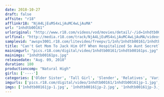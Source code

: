 ```yaml
---
date: 2018-10-27
draft: false
affsite: "r18"
afflinkr18: "NjA4LjEuMS4xLjAuMC4wLjAuMA"
url: "1nhdtb00161"
urloriginal: "http://www.r18.com/videos/vod/movies/detail/-/id=1nhdtb00161"
urlfinal: "http://media.r18.com/track/NjA4LjEuMS4xLjAuMC4wLjAuMA/videos/vod/movies/detail/-/id=1nhdtb00161"
samplevid: "awspv3001.r18.com/litevideo/freepv/1/1nh/1nhdtb00161/1nhdtb00161_dmb_w.mp4"
title: "Can't Get Mom To Jack Him Off When Hospitalized So Aunt Secretly Sneaks Out To Fuck Him In Cowgirl Position 17 Creampie Specials"
mainimgurl: "pics.r18.com/digital/video/1nhdtb00161/1nhdtb00161ps.jpg"
mainimgs: "1nhdtb00161ps.jpg"
releasedate: "Aug. 09, 2018"
duration: 180
productioncomp: "Natural High"
girls: ['----']
categories: ['Older Sister', 'Tall Girl', 'Slender', 'Relatives', 'Variety', 'Cowgirl', 'Creampie', 'Blowjob', 'Hi-Def']
imgurls: ['pics.r18.com/digital/video/1nhdtb00161/1nhdtb00161jp-1.jpg', 'pics.r18.com/digital/video/1nhdtb00161/1nhdtb00161jp-2.jpg', 'pics.r18.com/digital/video/1nhdtb00161/1nhdtb00161jp-3.jpg', 'pics.r18.com/digital/video/1nhdtb00161/1nhdtb00161jp-4.jpg', 'pics.r18.com/digital/video/1nhdtb00161/1nhdtb00161jp-5.jpg', 'pics.r18.com/digital/video/1nhdtb00161/1nhdtb00161jp-6.jpg', 'pics.r18.com/digital/video/1nhdtb00161/1nhdtb00161jp-7.jpg', 'pics.r18.com/digital/video/1nhdtb00161/1nhdtb00161jp-8.jpg', 'pics.r18.com/digital/video/1nhdtb00161/1nhdtb00161jp-9.jpg', 'pics.r18.com/digital/video/1nhdtb00161/1nhdtb00161jp-10.jpg', 'pics.r18.com/digital/video/1nhdtb00161/1nhdtb00161jp-11.jpg', 'pics.r18.com/digital/video/1nhdtb00161/1nhdtb00161jp-12.jpg', 'pics.r18.com/digital/video/1nhdtb00161/1nhdtb00161jp-13.jpg', 'pics.r18.com/digital/video/1nhdtb00161/1nhdtb00161jp-14.jpg', 'pics.r18.com/digital/video/1nhdtb00161/1nhdtb00161jp-15.jpg', 'pics.r18.com/digital/video/1nhdtb00161/1nhdtb00161jp-16.jpg', 'pics.r18.com/digital/video/1nhdtb00161/1nhdtb00161jp-17.jpg', 'pics.r18.com/digital/video/1nhdtb00161/1nhdtb00161jp-18.jpg', 'pics.r18.com/digital/video/1nhdtb00161/1nhdtb00161jp-19.jpg', 'pics.r18.com/digital/video/1nhdtb00161/1nhdtb00161jp-20.jpg']
imgs: ['1nhdtb00161jp-1.jpg', '1nhdtb00161jp-2.jpg', '1nhdtb00161jp-3.jpg', '1nhdtb00161jp-4.jpg', '1nhdtb00161jp-5.jpg', '1nhdtb00161jp-6.jpg', '1nhdtb00161jp-7.jpg', '1nhdtb00161jp-8.jpg', '1nhdtb00161jp-9.jpg', '1nhdtb00161jp-10.jpg', '1nhdtb00161jp-11.jpg', '1nhdtb00161jp-12.jpg', '1nhdtb00161jp-13.jpg', '1nhdtb00161jp-14.jpg', '1nhdtb00161jp-15.jpg', '1nhdtb00161jp-16.jpg', '1nhdtb00161jp-17.jpg', '1nhdtb00161jp-18.jpg', '1nhdtb00161jp-19.jpg', '1nhdtb00161jp-20.jpg']
---
```

